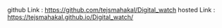 github Link : https://github.com/tejsmahakal/Digital_watch
hosted Link : https://tejsmahakal.github.io/Digital_watch/
